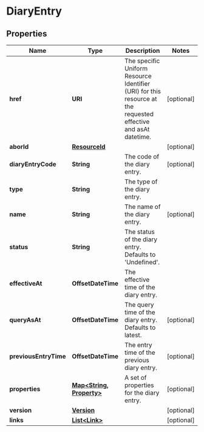 

# DiaryEntry


## Properties

| Name | Type | Description | Notes |
|------------ | ------------- | ------------- | -------------|
|**href** | **URI** | The specific Uniform Resource Identifier (URI) for this resource at the requested effective and asAt datetime. |  [optional] |
|**aborId** | [**ResourceId**](ResourceId.md) |  |  [optional] |
|**diaryEntryCode** | **String** | The code of the diary entry. |  [optional] |
|**type** | **String** | The type of the diary entry. |  |
|**name** | **String** | The name of the diary entry. |  [optional] |
|**status** | **String** | The status of the diary entry. Defaults to &#39;Undefined&#39;. |  |
|**effectiveAt** | **OffsetDateTime** | The effective time of the diary entry. |  |
|**queryAsAt** | **OffsetDateTime** | The query time of the diary entry. Defaults to latest. |  [optional] |
|**previousEntryTime** | **OffsetDateTime** | The entry time of the previous diary entry. |  [optional] |
|**properties** | [**Map&lt;String, Property&gt;**](Property.md) | A set of properties for the diary entry. |  [optional] |
|**version** | [**Version**](Version.md) |  |  [optional] |
|**links** | [**List&lt;Link&gt;**](Link.md) |  |  [optional] |



